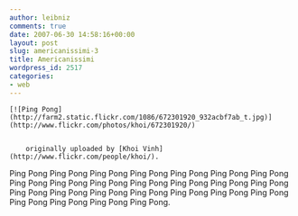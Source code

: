 ```yaml
---
author: leibniz
comments: true
date: 2007-06-30 14:58:16+00:00
layout: post
slug: americanissimi-3
title: Americanissimi
wordpress_id: 2517
categories:
- web
---
```







	[![Ping Pong](http://farm2.static.flickr.com/1086/672301920_932acbf7ab_t.jpg)](http://www.flickr.com/photos/khoi/672301920/)  

	
		originally uploaded by [Khoi Vinh](http://www.flickr.com/people/khoi/).
	



Ping Pong Ping Pong Ping Pong Ping Pong Ping Pong Ping Pong Ping Pong Ping Pong Ping Pong Ping Pong Ping Pong Ping Pong Ping Pong Ping Pong Ping Pong Ping Pong Ping Pong Ping Pong Ping Pong Ping Pong Ping Pong Ping Pong Ping Pong Ping Pong Ping Pong.
  

